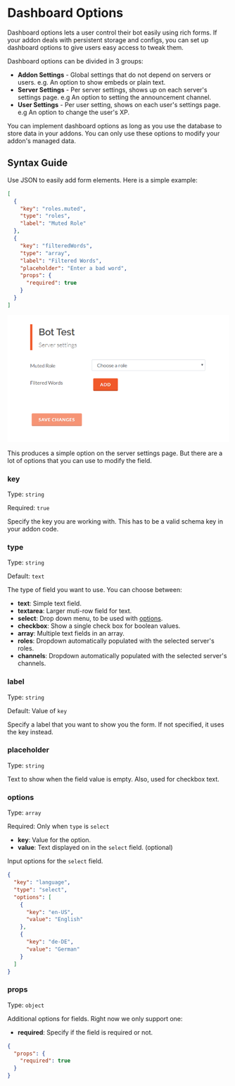 # Dashboard Options

Dashboard options lets a user control their bot easily using rich forms.
If your addon deals with persistent storage and configs, you can set up dashboard options to give users easy access to tweak them.

Dashboard options can be divided in 3 groups:

- **Addon Settings** - Global settings that do not depend on servers or users. e.g. An option to show embeds or plain text.
- **Server Settings** - Per server settings, shows up on each server's settings page. e.g An option to setting the announcement channel.
- **User Settings** - Per user setting, shows on each user's settings page. e.g An option to change the user's XP.

You can implement dashboard options as long as you use the database to store data in your addons.
You can only use these options to modify your addon's managed data.

## Syntax Guide

Use JSON to easily add form elements. Here is a simple example:

```json
[
  {
    "key": "roles.muted",
    "type": "roles",
    "label": "Muted Role"
  },
  {
    "key": "filteredWords",
    "type": "array",
    "label": "Filtered Words",
    "placeholder": "Enter a bad word",
    "props": {
      "required": true
    }
  }
]
```

![DashOption1](/assets/img/dashoption1.jpg)

This produces a simple option on the server settings page. But there are a lot of options that you can use to modify the field.

### key

Type: `string`

Required: `true`

Specify the key you are working with. This has to be a valid schema key in your addon code.

### type

Type: `string`

Default: `text`

The type of field you want to use. You can choose between:

- **text**: Simple text field.
- **textarea**: Larger muti-row field for text.
- **select**: Drop down menu, to be used with [options](#options).
- **checkbox**: Show a single check box for boolean values.
- **array**: Multiple text fields in an array.
- **roles**: Dropdown automatically populated with the selected server's roles.
- **channels**: Dropdown automatically populated with the selected server's channels.

### label

Type: `string`

Default: Value of `key`

Specify a label that you want to show you the form. If not specified, it uses the key instead.

### placeholder

Type: `string`

Text to show when the field value is empty. Also, used for checkbox text.

### options

Type: `array`

Required: Only when `type` is `select`

- **key**: Value for the option.
- **value**: Text displayed on in the `select` field. (optional)

Input options for the `select` field.

```json
{
  "key": "language",
  "type": "select",
  "options": [
    {
      "key": "en-US",
      "value": "English"
    },
    {
      "key": "de-DE",
      "value": "German"
    }
  ]
}
```

### props

Type: `object`

Additional options for fields. Right now we only support one:

- **required**: Specify if the field is required or not.

```json
{
  "props": {
    "required": true
  }
}
```
